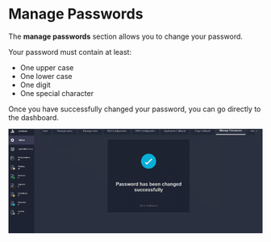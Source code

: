 # Manage Passwords

The **manage passwords** section allows you to change your password.

Your password must contain at least:

* One upper case
* One lower case
* One digit
* One special character

Once you have successfully changed your password, you can go directly to the dashboard.

![](../.gitbook/assets/20)

### &#x20;<a href="#_iuh2t0t2nfd1" id="_iuh2t0t2nfd1"></a>
